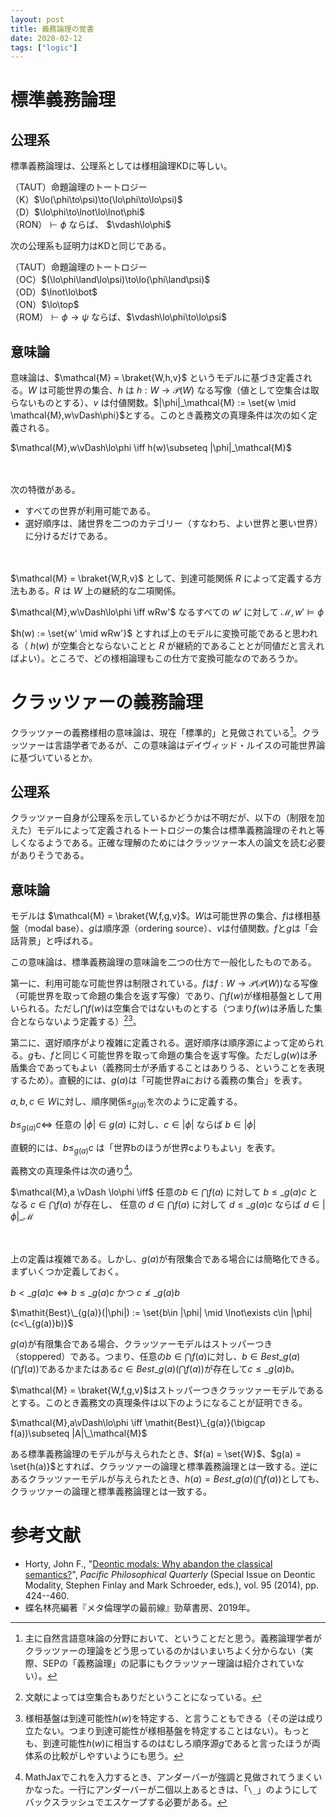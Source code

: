 ```yaml
---
layout: post
title: 義務論理の覚書
date: 2020-02-12
tags: ["logic"]
---
```


# 標準義務論理
## 公理系
標準義務論理は、公理系としては様相論理KDに等しい。

（TAUT）命題論理のトートロジー  
（K）$\lo(\phi\to\psi)\to(\lo\phi\to\lo\psi)$  
（D）$\lo\phi\to\lnot\lo\lnot\phi$  
（RON）$\vdash\phi$ ならば、 $\vdash\lo\phi$

次の公理系も証明力はKDと同じである。

（TAUT）命題論理のトートロジー  
（OC）$(\lo\phi\land\lo\psi)\to\lo(\phi\land\psi)$  
（OD）$\lnot\lo\bot$  
（ON）$\lo\top$  
（ROM）$\vdash\phi\to\psi$ ならば、$\vdash\lo\phi\to\lo\psi$

## 意味論
意味論は、$\mathcal{M} = \braket{W,h,v}$ というモデルに基づき定義される。$W$ は可能世界の集合、$h$ は $h: W\longrightarrow \mathscr{P}(W)$ なる写像（値として空集合は取らないものとする）、$v$ は付値関数。$|\phi|_\mathcal{M} := \set{w \mid \mathcal{M},w\vDash\phi}$とする。このとき義務文の真理条件は次の如く定義される。

$\mathcal{M},w\vDash\lo\phi \iff h(w)\subseteq |\phi|_\mathcal{M}$

　

次の特徴がある。

- すべての世界が利用可能である。
- 選好順序は、諸世界を二つのカテゴリー（すなわち、よい世界と悪い世界）に分けるだけである。

　

$\mathcal{M} = \braket{W,R,v}$ として、到達可能関係 $R$ によって定義する方法もある。$R$ は $W$ 上の継続的な二項関係。

$\mathcal{M},w\vDash\lo\phi \iff wRw'$ なるすべての $w'$ に対して $\mathcal{M},w'\vDash\phi$

$h(w) := \set{w' \mid wRw'}$ とすれば上のモデルに変換可能であると思われる（ $h(w)$ が空集合とならないことと $R$ が継続的であることとが同値だと言えればよい）。ところで、どの様相論理もこの仕方で変換可能なのであろうか。

# クラッツァーの義務論理
クラッツァーの義務様相の意味論は、現在「標準的」と見做されている[^4]。クラッツァーは言語学者であるが、この意味論はデイヴィッド・ルイスの可能世界論に基づいているとか。

[^4]: 主に自然言語意味論の分野において、ということだと思う。義務論理学者がクラッツァーの理論をどう思っているのかはいまいちよく分からない（実際、SEPの「義務論理」の記事にもクラッツァー理論は紹介されていない）。

## 公理系
クラッツァー自身が公理系を示しているかどうかは不明だが、以下の（制限を加えた）モデルによって定義されるトートロジーの集合は標準義務論理のそれと等しくなるようである。正確な理解のためにはクラッツァー本人の論文を読む必要がありそうである。

## 意味論
モデルは $\mathcal{M} = \braket{W,f,g,v}$。$W$は可能世界の集合、$f$は様相基盤（modal base）、$g$は順序源（ordering source）、$v$は付値関数。$f$と$g$は「会話背景」と呼ばれる。

この意味論は、標準義務論理の意味論を二つの仕方で一般化したものである。

第一に、利用可能な可能世界は制限されている。$f$は$f:W\longrightarrow \mathscr{P}(\mathscr{P}(W))$なる写像（可能世界を取って命題の集合を返す写像）であり、$\bigcap f(w)$が様相基盤として用いられる。ただし$\bigcap f(w)$は空集合ではないものとする（つまり$f(w)$は矛盾した集合とならないよう定義する）[^1][^3]。

[^3]: 様相基盤は到達可能性$h(w)$を特定する、と言うこともできる（その逆は成り立たない。つまり到達可能性が様相基盤を特定することはない）。もっとも、到達可能性$h(w)$に相当するのはむしろ順序源$g$であると言ったほうが両体系の比較がしやすいようにも思う。

[^1]: 文献によっては空集合もありだということになっている。

第二に、選好順序がより複雑に定義される。選好順序は順序源によって定められる。$g$も、$f$と同じく可能世界を取って命題の集合を返す写像。ただし$g(w)$は矛盾集合であってもよい（義務同士が矛盾することはありうる、ということを表現するため）。直観的には、$g(a)$は「可能世界aにおける義務の集合」を表す。

$a,b,c\in W$に対し、順序関係$\leq_{g(a)}$を次のように定義する。

$b\leq_{g(a)}c \iff$ 任意の $|\phi|\in g(a)$ に対し、$c\in|\phi|$ ならば $b\in|\phi|$

直観的には、$b\leq_{g(a)}c$ は「世界bのほうが世界cよりもよい」を表す。

義務文の真理条件は次の通り[^2]。

$\mathcal{M},a \vDash \lo\phi  \iff$ 任意の$b\in\bigcap f(a)$ に対して $b\leq\_{g(a)}c$ となる $c\in\bigcap f(a)$ が存在し、
任意の $d\in\bigcap f(a)$ に対して $d\leq\_{g(a)}c$ ならば $d\in |\phi|\_\mathcal{M}$

[^2]: MathJaxでこれを入力するとき、アンダーバーが強調と見做されてうまくいかなった。一行にアンダーバーが二個以上あるときは、「`\_`」のようにしてバックスラッシュでエスケープする必要がある。

　

上の定義は複雑である。しかし、$g(a)$が有限集合である場合には簡略化できる。まずいくつか定義しておく。

$b<\_{g(a)}c \iff b\leq\_{g(a)}c$ かつ $c\not\leq\_{g(a)}b$

$\mathit{Best}\_{g(a)}(|\phi|) := \set{b\in |\phi|  \mid  \lnot\exists c\in |\phi|(c<\_{g(a)}b)}$

$g(a)$が有限集合である場合、クラッツァーモデルはストッパーつき（stoppered）である。つまり、任意の$b\in\bigcap f(a)$に対し、$b\in\mathit{Best}\_{g(a)}(\bigcap f(a))$であるかまたはある$c\in\mathit{Best}\_{g(a)}(\bigcap f(a))$が存在して$c\leq\_{g(a)}b$。

$\mathcal{M} = \braket{W,f,g,v}$はストッパーつきクラッツァーモデルであるとする。このとき義務文の真理条件は以下のようになることが証明できる。

$\mathcal{M},a\vDash\lo\phi \iff \mathit{Best}\_{g(a)}(\bigcap f(a))\subseteq |A|\_\mathcal{M}$

ある標準義務論理のモデルが与えられたとき、$f(a) = \set{W}$、$g(a) = \set{h(a)}$とすれば、クラッツァーの論理と標準義務論理とは一致する。逆にあるクラッツァーモデルが与えられたとき、$h(a) = \mathit{Best}\_{g(a)}(\bigcap f(a))$としても、クラッツァーの論理と標準義務論理とは一致する。

# 参考文献
- Horty, John F., "[Deontic modals: Why abandon the classical semantics?](http://users.umiacs.umd.edu/~horty/articles/2014-modals-pub.pdf)", *Pacific Philosophical Quarterly* (Special Issue on Deontic Modality, Stephen Finlay and Mark Schroeder, eds.), vol. 95 (2014), pp. 424--460.
- 蝶名林亮編著『メタ倫理学の最前線』勁草書房、2019年。
